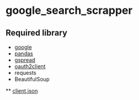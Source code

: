 # google_search_scrapper

## Required library
- [google](https://pypi.python.org/pypi/google)
- [pandas](http://pandas.pydata.org/)
- [gspread](https://github.com/burnash/gspread)
- [oauth2client](https://github.com/google/oauth2client)
- requests
- BeautifulSoup

** [client.json](http://gspread.readthedocs.org/en/latest/oauth2.html)
